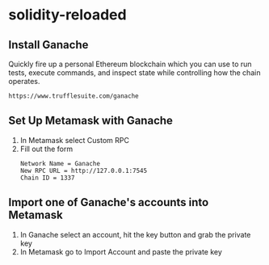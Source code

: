 # solidity-reloaded

## Install Ganache
Quickly fire up a personal Ethereum blockchain which you can use to run tests, execute commands, and inspect state while controlling how the chain operates.
```
https://www.trufflesuite.com/ganache
```

## Set Up Metamask with Ganache

1. In Metamask select Custom RPC
2. Fill out the form
   ```
   Network Name = Ganache
   New RPC URL = http://127.0.0.1:7545
   Chain ID = 1337
   ```

## Import one of Ganache's accounts into Metamask

1. In Ganache select an account, hit the key button and grab the private key
2. In Metamask go to Import Account and paste the private key
